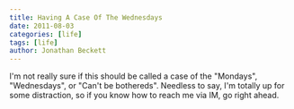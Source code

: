 ```yaml
---
title: Having A Case Of The Wednesdays
date: 2011-08-03
categories: [life]
tags: [life]
author: Jonathan Beckett
---
```


I'm not really sure if this should be called a case of the "Mondays", "Wednesdays", or "Can't be bothereds". Needless to say, I'm totally up for some distraction, so if you know how to reach me via IM, go right ahead.